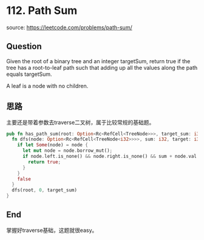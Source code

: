 # 112. Path Sum

source: <https://leetcode.com/problems/path-sum/>

## Question

Given the root of a binary tree and an integer targetSum, return true if the tree has a root-to-leaf path such that adding up all the values along the path equals targetSum.

A leaf is a node with no children.

## 思路

主要还是带着参数去traverse二叉树，属于比较常规的基础题。

```rs
pub fn has_path_sum(root: Option<Rc<RefCell<TreeNode>>>, target_sum: i32) -> bool {
  fn dfs(node: Option<Rc<RefCell<TreeNode<i32>>>>, sum: i32, target: i32) -> bool {
    if let Some(node) = node {
      let mut node = node.borrow_mut();
      if node.left.is_none() && node.right.is_none() && sum + node.val == target || dfs(node.left.take(), sum + node.val, target) || dfs(node.right.take(), sum + node.val, target) {
        return true;
      }
    }
    false
  }
  dfs(root, 0, target_sum)
}
```

## End

掌握好traverse基础，这题就很easy。
